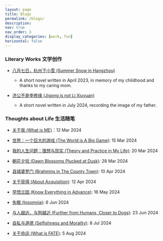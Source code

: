 ```yaml
---
layout: page
title: Blogs
permalink: /blogs/
description: 
nav: true
nav_order: 3
display_categories: [work, fun]
horizontal: false
---
```



### Literary Works 文学创作

-   [八月七日，杭州下小雪 (Summer Snow in Hangzhou)](https://unixyhuang.github.io/blogs/八月七日，杭州下小雪.pdf)
    - A short novel written in April 2023, in memory of my childhood and thanks to my caring mom.
 
-  [济公不是李修缘 (Jigong is not Li Xiuyuan)](https://unixyhuang.github.io/blogs/济公不是李修缘.pdf)
    -  A short novel written in July 2024, recording the image of my father.
    


### Thoughts about Life 生活随笔

-    [关于我 (What is ME)](https://unixyhuang.github.io/blogs/关于我.pdf)：12 Mar 2024

-    [世界：一个巨大的游戏 (The World is A Big Game)](https://unixyhuang.github.io/blogs/世界：一个巨大的游戏.pdf): 15 Mar 2024

-    [我的人生问题：理想与现实 (Theory and Practice in My Life)](https://unixyhuang.github.io/blogs/我的人生问题：理想与现实.pdf): 20 Mar 2024

-    [朝花夕拾 (Dawn Blossoms Plucked at Dusk)](https://unixyhuang.github.io/blogs/朝花夕拾.pdf): 28 Mar 2024

-    [县城婆罗门 (Brahmins in The County Town)](https://unixyhuang.github.io/blogs/县城婆罗门？.pdf): 10 Apr 2024

-    [关于获得 (About Acquisition)](https://unixyhuang.github.io/blogs/关于获得.pdf): 12 Apr 2024

-    [早悟兰因 (Know Everything in Advance)](https://unixyhuang.github.io/blogs/早悟兰因.pdf): 16 May 2024

-    [失眠 (Insomnia)](https://unixyhuang.github.io/blogs/失眠.pdf): 6 Jun 2024

-    [与人越远，与狗越近 (Further from Humans, Closer to Dogs)](https://unixyhuang.github.io/blogs/与人越远，与狗越近.pdf): 23 Jun 2024

-    [自私与道德 (Selfishness and Morality)](https://unixyhuang.github.io/blogs/自私与道德.pdf): 8 Jul 2024

-    [关于命运 (What is FATE)](https://unixyhuang.github.io/blogs/关于命运.pdf): 5 Aug 2024

